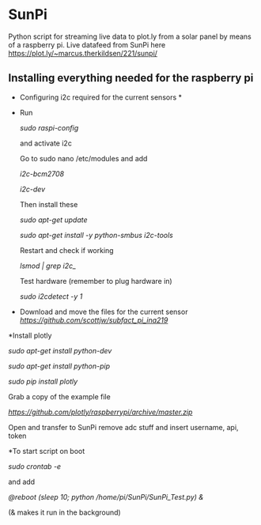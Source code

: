 # SunPi 
Python script for streaming live data to plot.ly from a solar panel by means of a raspberry pi.
Live datafeed from SunPi here https://plot.ly/~marcus.therkildsen/221/sunpi/

## Installing everything needed for the raspberry pi

* Configuring i2c required for the current sensors *
* 
  Run

  *sudo raspi-config*

  and activate i2c

  Go to sudo nano /etc/modules and add

  *i2c-bcm2708*
  
  *i2c-dev*


  Then install these

  *sudo apt-get update*
  
  *sudo apt-get install -y python-smbus i2c-tools*


  Restart and check if working 
  
  *lsmod | grep i2c_*

  Test hardware (remember to plug hardware in)
  
  *sudo i2cdetect -y 1*

* Download and move the files for the current sensor 
  *https://github.com/scottjw/subfact_pi_ina219*


*Install plotly 

  *sudo apt-get install python-dev*
  
  *sudo apt-get install python-pip*
  
  *sudo pip install plotly* 

  Grab a copy of the example file 
  
  *https://github.com/plotly/raspberrypi/archive/master.zip*

  Open and transfer to SunPi
  remove adc stuff and insert username, api, token

*To start script on boot 

  *sudo crontab -e*

  and add 

  *@reboot (sleep 10; python /home/pi/SunPi/SunPi_Test.py) &*

  (& makes it run in the background)
